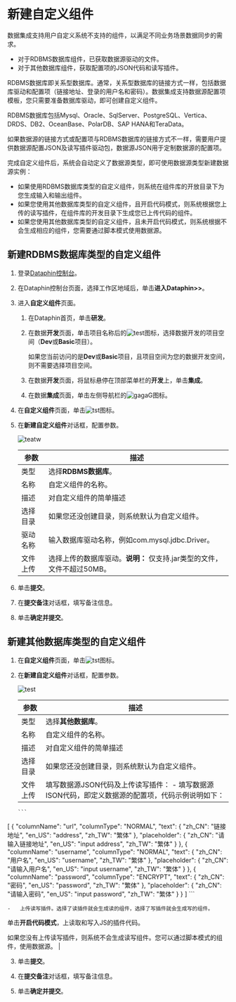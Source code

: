 # 新建自定义组件

数据集成支持用户自定义系统不支持的组件，以满足不同业务场景数据同步的需求。

-   对于RDBMS数据库组件，已获取数据源驱动的文件。
-   对于其他数据库组件，获取配置项的JSON代码和读写插件。

RDBMS数据库即关系型数据库。通常，关系型数据库的链接方式一样，包括数据库驱动和配置项（链接地址、登录的用户名和密码）。数据集成支持数据源配置项模板，您只需要准备数据库驱动，即可创建自定义组件。

RDBMS数据库包括Mysql、Oracle、SqlServer、PostgreSQL、Vertica、DRDS、DB2、OceanBase、PolarDB、SAP HANA和TeraData。

如果数据源的链接方式或配置项与RDBMS数据库的链接方式不一样，需要用户提供数据源配置JSON及读写插件驱动包，数据源JSON用于定制数据源的配置项。

完成自定义组件后，系统会自动定义了数据源类型，即可使用数据源类型新建数据源实例：

-   如果使用RDBMS数据库类型的自定义组件，则系统在组件库的开放目录下为您生成输入和输出组件。
-   如果您使用其他数据库类型的自定义组件，且开启代码模式，则系统根据您上传的读写插件，在组件库的开发目录下生成您已上传代码的组件。
-   如果您使用其他数据库类型的自定义组件，且未开启代码模式，则系统根据不会生成相应的组件，您需要通过脚本模式使用数据源。

## 新建RDBMS数据库类型的自定义组件

1.  登录[Dataphin控制台](https://dataphin.console.aliyun.com/workingArea)。

2.  在Dataphin控制台页面，选择工作区地域后，单击**进入Dataphin\>\>**。

3.  进入**自定义组件**页面。

    1.  在Dataphin首页，单击**研发**。

    2.  在数据**开发**页面，单击项目名称后的![test](https://static-aliyun-doc.oss-accelerate.aliyuncs.com/assets/img/zh-CN/3497549951/p110384.png)图标，选择数据开发的项目空间（**Dev**或**Basic**项目）。

        如果您当前访问的是**Dev**或**Basic**项目，且项目空间为您的数据开发空间，则不需要选择项目空间。

    3.  在数据**开发**页面，将鼠标悬停在顶部菜单栏的**开发**上，单击**集成**。

    4.  在数据**集成**页面，单击左侧导航栏的![gagaG](https://static-aliyun-doc.oss-accelerate.aliyuncs.com/assets/img/zh-CN/9228073061/p176621.png)图标。

4.  在**自定义组件**页面，单击![tst](https://static-aliyun-doc.oss-accelerate.aliyuncs.com/assets/img/zh-CN/2676631061/p171102.png)图标。

5.  在**新建自定义组件**对话框，配置参数。

    ![teatw](https://static-aliyun-doc.oss-accelerate.aliyuncs.com/assets/img/zh-CN/2676631061/p171103.png)

    |参数|描述|
    |--|--|
    |类型|选择**RDBMS数据库**。|
    |名称|自定义组件的名称。|
    |描述|对自定义组件的简单描述|
    |选择目录|如果您还没创建目录，则系统默认为自定义组件。|
    |驱动名称|输入数据库驱动名称，例如com.mysql.jdbc.Driver。|
    |文件上传|选择上传的数据库驱动。**说明：** 仅支持.jar类型的文件，文件不超过50MB。 |

6.  单击**提交**。

7.  在**提交备注**对话框，填写备注信息。

8.  单击**确定并提交**。


## 新建其他数据库类型的自定义组件

1.  在**自定义组件**页面，单击![tst](https://static-aliyun-doc.oss-accelerate.aliyuncs.com/assets/img/zh-CN/2676631061/p171102.png)图标。

2.  在**新建自定义组件**对话框，配置参数。

    ![test](https://static-aliyun-doc.oss-accelerate.aliyuncs.com/assets/img/zh-CN/2676631061/p171192.png)

    |参数|描述|
    |--|--|
    |类型|选择**其他数据库**。|
    |名称|自定义组件的名称。|
    |描述|对自定义组件的简单描述|
    |选择目录|如果您还没创建目录，则系统默认为自定义组件。|
    |文件上传|填写数据源JSON代码及上传读写插件：    -   填写数据源ISON代码，即定义数据源的配置项，代码示例说明如下：

        ```
[
  {
    "columnName": "url",
    "columnType": "NORMAL",
    "text": {
      "zh_CN": "链接地址",
      "en_US": "address",
      "zh_TW": "繁体"
    },
    "placeholder": {
      "zh_CN": "请输入链接地址",
      "en_US": "input address",
      "zh_TW": "繁体"
    }
  },
  {
    "columnName": "username",
    "columnType": "NORMAL",
    "text": {
      "zh_CN": "用户名",
      "en_US": "username",
      "zh_TW": "繁体"
    },
    "placeholder": {
      "zh_CN": "请输入用户名",
      "en_US": "input username",
      "zh_TW": "繁体"
    }
  },
  {
    "columnName": "password",
    "columnType": "ENCRYPT",
    "text": {
      "zh_CN": "密码",
      "en_US": "password",
      "zh_TW": "繁体"
    },
    "placeholder": {
      "zh_CN": "请输入密码",
      "en_US": "input password",
      "zh_TW": "繁体"
    }
  }
]
        ```

    -   上传读写插件。选择了读插件就会生成读的组件，选择了写插件就会生成写的组件。

单击**开启代码模式**，上读取和写入JS的插件代码。

如果您没有上传读写插件，则系统不会生成读写组件。您可以通过脚本模式的组件，使用数据源。 |

3.  单击**提交**。

4.  在**提交备注**对话框，填写备注信息。

5.  单击**确定并提交**。


